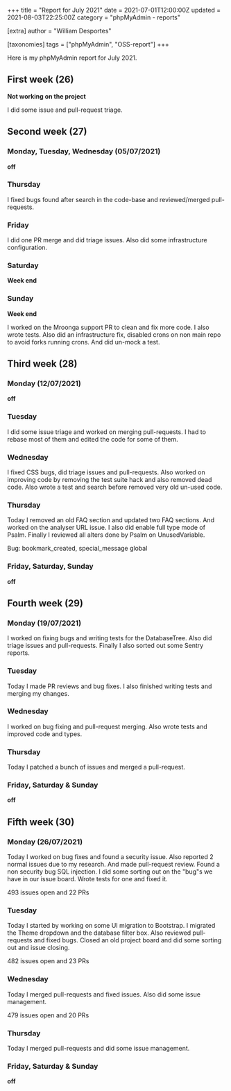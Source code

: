 +++
title = "Report for July 2021"
date = 2021-07-01T12:00:00Z
updated = 2021-08-03T22:25:00Z
category = "phpMyAdmin - reports"

[extra]
author = "William Desportes"

[taxonomies]
tags = ["phpMyAdmin", "OSS-report"]
+++

Here is my phpMyAdmin report for July 2021.

<!-- more -->

## First week (26)

__Not working on the project__

I did some issue and pull-request triage.

## Second week (27)

### Monday, Tuesday, Wednesday (05/07/2021)

__off__

### Thursday

I fixed bugs found after search in the code-base and reviewed/merged pull-requests.

### Friday

I did one PR merge and did triage issues. Also did some infrastructure configuration.

### Saturday

__Week end__

### Sunday

__Week end__

I worked on the Mroonga support PR to clean and fix more code. I also wrote tests.
Also did an infrastructure fix, disabled crons on non main repo to avoid forks running crons.
And did un-mock a test.

## Third week (28)

### Monday (12/07/2021)

__off__

### Tuesday

I did some issue triage and worked on merging pull-requests.
I had to rebase most of them and edited the code for some of them.

### Wednesday

I fixed CSS bugs, did triage issues and pull-requests.
Also worked on improving code by removing the test suite hack and also removed dead code.
Also wrote a test and search before removed very old un-used code.

### Thursday

Today I removed an old FAQ section and updated two FAQ sections.
And worked on the analyser URL issue.
I also did enable full type mode of Psalm.
Finally I reviewed all alters done by Psalm on UnusedVariable.

Bug: bookmark_created, special_message global

### Friday, Saturday, Sunday

__off__

## Fourth week (29)

### Monday (19/07/2021)

I worked on fixing bugs and writing tests for the DatabaseTree.
Also did triage issues and pull-requests. Finally I also sorted out some Sentry reports.

### Tuesday

Today I made PR reviews and bug fixes.
I also finished writing tests and merging my changes.

### Wednesday

I worked on bug fixing and pull-request merging.
Also wrote tests and improved code and types.

### Thursday

Today I patched a bunch of issues and merged a pull-request.

### Friday, Saturday & Sunday

__off__

## Fifth week (30)

### Monday (26/07/2021)

Today I worked on bug fixes and found a security issue.
Also reported 2 normal issues due to my research.
And made pull-request review. Found a non security bug SQL injection.
I did some sorting out on the "bug"s we have in our issue board.
Wrote tests for one and fixed it.

493 issues open and 22 PRs

### Tuesday

Today I started by working on some UI migration to Bootstrap.
I migrated the Theme dropdown and the database filter box.
Also reviewed pull-requests and fixed bugs.
Closed an old project board and did some sorting out and issue closing.

482 issues open and 23 PRs

### Wednesday

Today I merged pull-requests and fixed issues.
Also did some issue management.

479 issues open and 20 PRs

### Thursday

Today I merged pull-requests and did some issue management.

### Friday, Saturday & Sunday

__off__

